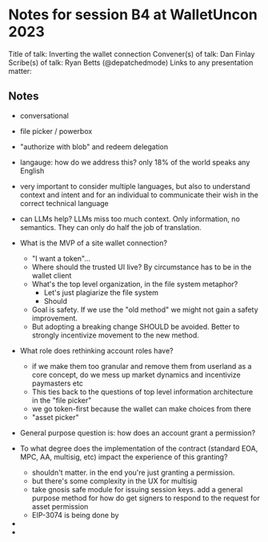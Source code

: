 # Notes for session B4 at WalletUncon 2023

Title of talk: Inverting the wallet connection
Convener(s) of talk: Dan Finlay 
Scribe(s) of talk: Ryan Betts (@depatchedmode)
Links to any presentation matter:


## Notes

- conversational
- file picker / powerbox
- "authorize with blob" and redeem delegation
- langauge: how do we address this? only 18% of the world speaks any English
- very important to consider multiple languages, but also to understand context and intent and for an individual to communicate their wish in the correct technical language
- can LLMs help? LLMs miss too much context. Only information, no semantics. They can only do half the job of translation.
- What is the MVP of a site wallet connection?
    - "I want a token"...
    - Where should the trusted UI live? By circumstance has to be in the wallet client
    - What's the top level organization, in the file system metaphor?
        - Let's just plagiarize the file system
        - Should 
    - Goal is safety. If we use the "old method" we might not gain a safety improvement.
    - But adopting a breaking change SHOULD be avoided. Better to strongly incentivize movement to the new method.
- What role does rethinking account roles have?
    - if we make them too granular and remove them from userland as a core concept, do we mess up market dynamics and incentivize paymasters etc
    - This ties back to the questions of top level information architecture in the "file picker"
    - we go token-first because the wallet can make choices from there
    - "asset picker"
- General purpose question is: how does an account grant a permission?
- To what degree does the implementation of the contract (standard EOA, MPC, AA, multisig, etc) impact the experience of this granting?
    - shouldn't matter. in the end you're just granting a permission.
    - but there's some complexity in the UX for multisig 
    - take gnosis safe module for issuing session keys. add a general purpose method for how do get signers to respond to the request for asset permission
    - EIP-3074 is being done by 
- 

- 